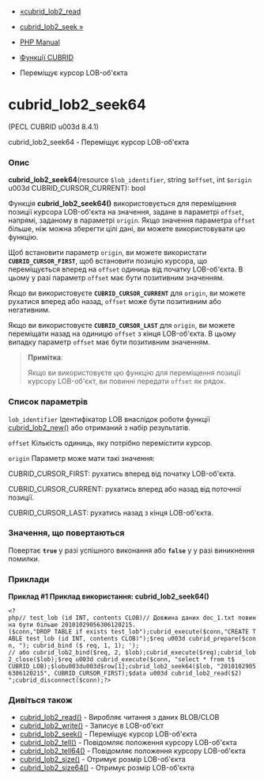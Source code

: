 - [«cubrid_lob2_read](function.cubrid-lob2-read.md)
- [cubrid_lob2_seek »](function.cubrid-lob2-seek.md)

- [PHP Manual](index.md)
- [Функції CUBRID](ref.cubrid.md)
- Переміщує курсор LOB-об'єкта

# cubrid_lob2_seek64

(PECL CUBRID u003d 8.4.1)

cubrid_lob2_seek64 - Переміщує курсор LOB-об'єкта

### Опис

**cubrid_lob2_seek64**(resource `$lob_identifier`, string `$offset`, int
`$origin` u003d CUBRID_CURSOR_CURRENT): bool

Функція **cubrid_lob2_seek64()** використовується для переміщення позиції
курсора LOB-об'єкта на значення, задане в параметрі `offset`,
напрямі, заданому в параметрі `origin`. Якщо значення параметра
`offset` більше, ніж можна зберегти цілі дані, ви можете
використовувати цю функцію.

Щоб встановити параметр `origin`, ви можете використати
**`CUBRID_CURSOR_FIRST`**, щоб встановити позицію курсора,
що переміщується вперед на `offset` одиниць від початку LOB-об'єкта. В цьому
у разі параметр `offset` має бути позитивним значенням.

Якщо ви використовуєте **`CUBRID_CURSOR_CURRENT`** для `origin`, ви можете
рухатися вперед або назад, `offset` може бути позитивним або
негативним.

Якщо ви використовуєте **`CUBRID_CURSOR_LAST`** для `origin`, ви можете
переміщати назад на одиницю `offset` з кінця LOB-об'єкта. В цьому випадку
параметр `offset` має бути позитивним значенням.

> **Примітка**:
>
> Якщо ви використовуєте цю функцію для переміщення позиції курсору
> LOB-об'єкт, ви повинні передати `offset` як рядок.

### Список параметрів

`lob_identifier`
Ідентифікатор LOB внаслідок роботи функції
[cubrid_lob2_new()](function.cubrid-lob2-new.md) або отриманий з
набір результатів.

`offset`
Кількість одиниць, яку потрібно перемістити курсор.

`origin`
Параметр може мати такі значення:

CUBRID_CURSOR_FIRST: рухатись вперед від початку LOB-об'єкта.

CUBRID_CURSOR_CURRENT: рухатись вперед або назад від поточної позиції.

CUBRID_CURSOR_LAST: рухатись назад з кінця LOB-об'єкта.

### Значення, що повертаються

Повертає **`true`** у разі успішного виконання або **`false`** у
у разі виникнення помилки.

### Приклади

**Приклад #1 Приклад використання: **cubrid_lob2_seek64()****

`<?php// test_lob (id INT, contents CLOB)// Довжина даних doc_1.txt повинна бути більше 20101029056306120215. ($conn,"DROP TABLE if exists test_lob");cubrid_execute($conn,"CREATE TABLE test_lob (id INT, contents CLOB)");$req u003d cubrid_prepare($conn, "); cubrid_bind ($ req, 1, 1); '); // або cubrid_lob2_bind($req, 2, $lob);cubrid_execute($req);cubrid_lob2_close($lob);$req u003d cubrid_execute($conn, "select * from t$ CUBRID_LOB);$lobu003du003d$row[1];cubrid_lob2_seek64($lob, "20101029056306120215", CUBRID_CURSOR_FIRST);$data u003d cubrid_lob2_read($2)
";cubrid_disconnect($conn);?> `

### Дивіться також

- [cubrid_lob2_read()](function.cubrid-lob2-read.md) - Виробляє
читання з даних BLOB/CLOB
- [cubrid_lob2_write()](function.cubrid-lob2-write.md) - Записує
в LOB-об'єкт
- [cubrid_lob2_seek()](function.cubrid-lob2-seek.md) - Переміщує
курсор LOB-об'єкта
- [cubrid_lob2_tell()](function.cubrid-lob2-tell.md) - Повідомляє
положення курсору LOB-об'єкта
- [cubrid_lob2_tell64()](function.cubrid-lob2-tell64.md) - Повідомляє
положення курсору LOB-об'єкта
- [cubrid_lob2_size()](function.cubrid-lob2-size.md) - Отримує
розмір LOB-об'єкта
- [cubrid_lob2_size64()](function.cubrid-lob2-size64.md) - Отримує
розмір LOB-об'єкта
